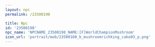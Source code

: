```yaml
---
layout: npc
permalink: /23500198

title: Npc
id: '23500198'
npc_name: 'NPCNAME_23500198_NAME:[F]WorldChampionMushroom'
icon_url: 'portrait/mob/23500160_b_mushroomrichking_cake03_p.png'
---
```

